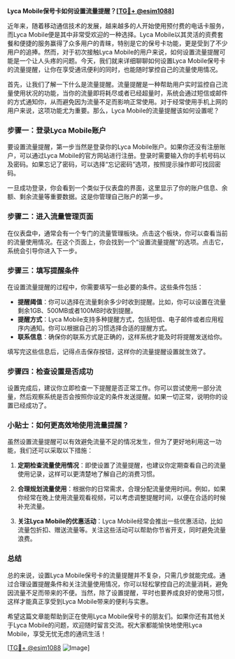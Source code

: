 **Lyca Mobile保号卡如何设置流量提醒？[[TG💪+ @esim1088](https://t.me/s/esim1088)]**

近年来，随着移动通信技术的发展，越来越多的人开始使用预付费的电话卡服务，而Lyca Mobile便是其中非常受欢迎的一种选择。Lyca Mobile以其灵活的资费套餐和便捷的服务赢得了众多用户的青睐，特别是它的保号卡功能，更是受到了不少用户的追捧。然而，对于初次接触Lyca Mobile的用户来说，如何设置流量提醒可能是一个让人头疼的问题。今天，我们就来详细聊聊如何设置Lyca Mobile保号卡的流量提醒，让你在享受通讯便利的同时，也能随时掌控自己的流量使用情况。

首先，让我们了解一下什么是流量提醒。流量提醒是一种帮助用户实时监控自己流量使用状况的功能，当你的流量即将耗尽或者已经超量时，系统会通过短信或邮件的方式通知你，从而避免因为流量不足而影响正常使用。对于经常使用手机上网的用户来说，这项功能尤为重要。那么，Lyca Mobile的流量提醒该如何设置呢？

### 步骤一：登录Lyca Mobile账户

要设置流量提醒，第一步当然是登录你的Lyca Mobile账户。如果你还没有注册账户，可以通过Lyca Mobile的官方网站进行注册。登录时需要输入你的手机号码以及密码。如果忘记了密码，可以选择“忘记密码”选项，按照提示操作即可找回密码。

一旦成功登录，你会看到一个类似于仪表盘的界面，这里显示了你的账户信息、余额、剩余流量等重要数据。这是你管理自己账户的第一步。

### 步骤二：进入流量管理页面

在仪表盘中，通常会有一个专门的流量管理板块。点击这个板块，你可以查看当前的流量使用情况。在这个页面上，你会找到一个“设置流量提醒”的选项。点击它，系统会引导你进入下一步。

### 步骤三：填写提醒条件

在设置流量提醒的过程中，你需要填写一些必要的条件。这些条件包括：

- **提醒阈值**：你可以选择在流量剩余多少时收到提醒。比如，你可以设置在流量剩余1GB、500MB或者100MB时收到提醒。
- **提醒方式**：Lyca Mobile支持多种提醒方式，包括短信、电子邮件或者应用程序内通知。你可以根据自己的习惯选择合适的提醒方式。
- **联系信息**：确保你的联系方式是正确的，这样系统才能及时将提醒发送给你。

填写完这些信息后，记得点击保存按钮，这样你的流量提醒设置就生效了。

### 步骤四：检查设置是否成功

设置完成后，建议你立即检查一下提醒是否正常工作。你可以尝试使用一部分流量，然后观察系统是否会按照你设定的条件发送提醒。如果一切正常，说明你的设置已经成功了。

### 小贴士：如何更高效地使用流量提醒？

虽然设置流量提醒可以有效避免流量不足的情况发生，但为了更好地利用这一功能，我们还可以采取以下措施：

1. **定期检查流量使用情况**：即使设置了流量提醒，也建议你定期查看自己的流量使用记录，这样可以更清楚地了解自己的消费习惯。
   
2. **合理规划流量使用**：根据你的日常需求，合理分配流量使用时间。例如，如果你经常在晚上使用流量观看视频，可以考虑调整提醒时间，以便在合适的时候补充流量。

3. **关注Lyca Mobile的优惠活动**：Lyca Mobile经常会推出一些优惠活动，比如流量包折扣、赠送流量等。关注这些活动可以帮助你节省开支，同时避免流量浪费。

### 总结

总的来说，设置Lyca Mobile保号卡的流量提醒并不复杂，只需几步就能完成。通过合理设置提醒条件和关注流量使用情况，你可以轻松掌控自己的流量消耗，避免因流量不足而带来的不便。当然，除了设置提醒，平时也要养成良好的使用习惯，这样才能真正享受到Lyca Mobile带来的便利与实惠。

希望这篇文章能帮助到正在使用Lyca Mobile保号卡的朋友们。如果你还有其他关于Lyca Mobile的问题，欢迎随时留言交流。祝大家都能愉快地使用Lyca Mobile，享受无忧无虑的通讯生活！

[[TG💪+ @esim1088](https://t.me/s/esim1088) ![Image](https://i.postimg.cc/4NQfJmqS/Snipaste-2025-05-13-00-14-12.png)]